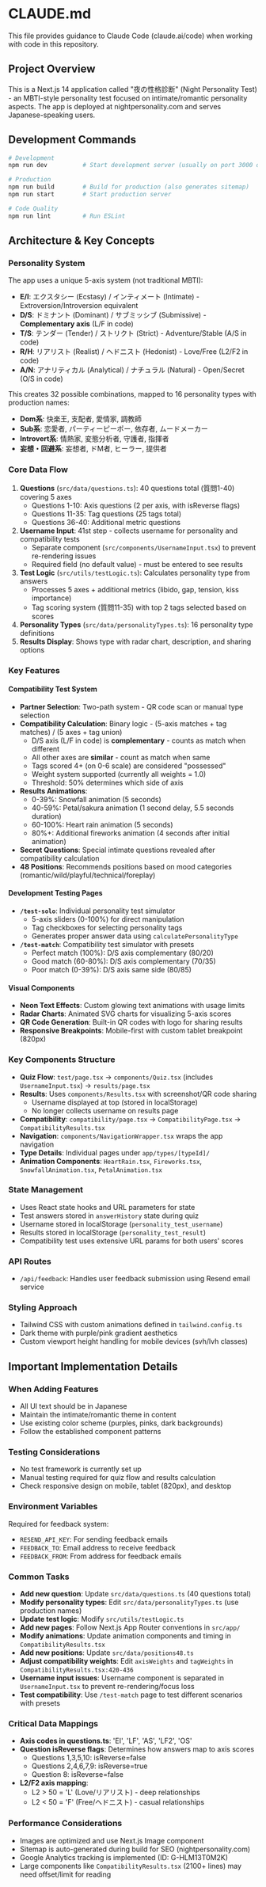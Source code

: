 # CLAUDE.md

This file provides guidance to Claude Code (claude.ai/code) when working with code in this repository.

## Project Overview
This is a Next.js 14 application called "夜の性格診断" (Night Personality Test) - an MBTI-style personality test focused on intimate/romantic personality aspects. The app is deployed at nightpersonality.com and serves Japanese-speaking users.

## Development Commands
```bash
# Development
npm run dev          # Start development server (usually on port 3000 or 3001)

# Production
npm run build        # Build for production (also generates sitemap)
npm run start        # Start production server

# Code Quality
npm run lint         # Run ESLint
```

## Architecture & Key Concepts

### Personality System
The app uses a unique 5-axis system (not traditional MBTI):
- **E/I**: エクスタシー (Ecstasy) / インティメート (Intimate) - Extroversion/Introversion equivalent
- **D/S**: ドミナント (Dominant) / サブミッシブ (Submissive) - **Complementary axis** (L/F in code)
- **T/S**: テンダー (Tender) / ストリクト (Strict) - Adventure/Stable (A/S in code)
- **R/H**: リアリスト (Realist) / ヘドニスト (Hedonist) - Love/Free (L2/F2 in code)
- **A/N**: アナリティカル (Analytical) / ナチュラル (Natural) - Open/Secret (O/S in code)

This creates 32 possible combinations, mapped to 16 personality types with production names:
- **Dom系**: 快楽王, 支配者, 愛情家, 調教師
- **Sub系**: 恋愛者, パーティーピーポー, 依存者, ムードメーカー
- **Introvert系**: 情熱家, 変態分析者, 守護者, 指揮者
- **妄想・回避系**: 妄想者, ドM者, ヒーラー, 提供者

### Core Data Flow
1. **Questions** (`src/data/questions.ts`): 40 questions total (質問1-40) covering 5 axes
   - Questions 1-10: Axis questions (2 per axis, with isReverse flags)
   - Questions 11-35: Tag questions (25 tags total)
   - Questions 36-40: Additional metric questions
2. **Username Input**: 41st step - collects username for personality and compatibility tests
   - Separate component (`src/components/UsernameInput.tsx`) to prevent re-rendering issues
   - Required field (no default value) - must be entered to see results
3. **Test Logic** (`src/utils/testLogic.ts`): Calculates personality type from answers
   - Processes 5 axes + additional metrics (libido, gap, tension, kiss importance)
   - Tag scoring system (質問11-35) with top 2 tags selected based on scores
4. **Personality Types** (`src/data/personalityTypes.ts`): 16 personality type definitions
5. **Results Display**: Shows type with radar chart, description, and sharing options

### Key Features

#### Compatibility Test System
- **Partner Selection**: Two-path system - QR code scan or manual type selection
- **Compatibility Calculation**: Binary logic - (5-axis matches + tag matches) / (5 axes + tag union)
  - D/S axis (L/F in code) is **complementary** - counts as match when different
  - All other axes are **similar** - count as match when same
  - Tags scored 4+ (on 0-6 scale) are considered "possessed"
  - Weight system supported (currently all weights = 1.0)
  - Threshold: 50% determines which side of axis
- **Results Animations**: 
  - 0-39%: Snowfall animation (5 seconds)
  - 40-59%: Petal/sakura animation (1 second delay, 5.5 seconds duration)
  - 60-100%: Heart rain animation (5 seconds)
  - 80%+: Additional fireworks animation (4 seconds after initial animation)
- **Secret Questions**: Special intimate questions revealed after compatibility calculation
- **48 Positions**: Recommends positions based on mood categories (romantic/wild/playful/technical/foreplay)

#### Development Testing Pages
- **`/test-solo`**: Individual personality test simulator
  - 5-axis sliders (0-100%) for direct manipulation
  - Tag checkboxes for selecting personality tags
  - Generates proper answer data using `calculatePersonalityType`
- **`/test-match`**: Compatibility test simulator with presets
  - Perfect match (100%): D/S axis complementary (80/20)
  - Good match (60-80%): D/S axis complementary (70/35)
  - Poor match (0-39%): D/S axis same side (80/85)

#### Visual Components
- **Neon Text Effects**: Custom glowing text animations with usage limits
- **Radar Charts**: Animated SVG charts for visualizing 5-axis scores
- **QR Code Generation**: Built-in QR codes with logo for sharing results
- **Responsive Breakpoints**: Mobile-first with custom tablet breakpoint (820px)

### Key Components Structure
- **Quiz Flow**: `test/page.tsx` → `components/Quiz.tsx` (includes `UsernameInput.tsx`) → `results/page.tsx`
- **Results**: Uses `components/Results.tsx` with screenshot/QR code sharing
  - Username displayed at top (stored in localStorage)
  - No longer collects username on results page
- **Compatibility**: `compatibility/page.tsx` → `CompatibilityPage.tsx` → `CompatibilityResults.tsx`
- **Navigation**: `components/NavigationWrapper.tsx` wraps the app navigation
- **Type Details**: Individual pages under `app/types/[typeId]/`
- **Animation Components**: `HeartRain.tsx`, `Fireworks.tsx`, `SnowfallAnimation.tsx`, `PetalAnimation.tsx`

### State Management
- Uses React state hooks and URL parameters for state
- Test answers stored in `answerHistory` state during quiz
- Username stored in localStorage (`personality_test_username`)
- Results stored in localStorage (`personality_test_result`)
- Compatibility test uses extensive URL params for both users' scores

### API Routes
- `/api/feedback`: Handles user feedback submission using Resend email service

### Styling Approach
- Tailwind CSS with custom animations defined in `tailwind.config.ts`
- Dark theme with purple/pink gradient aesthetics
- Custom viewport height handling for mobile devices (svh/lvh classes)

## Important Implementation Details

### When Adding Features
- All UI text should be in Japanese
- Maintain the intimate/romantic theme in content
- Use existing color scheme (purples, pinks, dark backgrounds)
- Follow the established component patterns

### Testing Considerations
- No test framework is currently set up
- Manual testing required for quiz flow and results calculation
- Check responsive design on mobile, tablet (820px), and desktop

### Environment Variables
Required for feedback system:
- `RESEND_API_KEY`: For sending feedback emails
- `FEEDBACK_TO`: Email address to receive feedback
- `FEEDBACK_FROM`: From address for feedback emails

### Common Tasks
- **Add new question**: Update `src/data/questions.ts` (40 questions total)
- **Modify personality types**: Edit `src/data/personalityTypes.ts` (use production names)
- **Update test logic**: Modify `src/utils/testLogic.ts`
- **Add new pages**: Follow Next.js App Router conventions in `src/app/`
- **Modify animations**: Update animation components and timing in `CompatibilityResults.tsx`
- **Add new positions**: Update `src/data/positions48.ts`
- **Adjust compatibility weights**: Edit `axisWeights` and `tagWeights` in `CompatibilityResults.tsx:420-436`
- **Username input issues**: Username component is separated in `UsernameInput.tsx` to prevent re-rendering/focus loss
- **Test compatibility**: Use `/test-match` page to test different scenarios with presets

### Critical Data Mappings
- **Axis codes in questions.ts**: 'EI', 'LF', 'AS', 'LF2', 'OS'
- **Question isReverse flags**: Determines how answers map to axis scores
  - Questions 1,3,5,10: isReverse=false
  - Questions 2,4,6,7,9: isReverse=true
  - Question 8: isReverse=false
- **L2/F2 axis mapping**: 
  - L2 > 50 = 'L' (Love/リアリスト) - deep relationships
  - L2 < 50 = 'F' (Free/ヘドニスト) - casual relationships

### Performance Considerations
- Images are optimized and use Next.js Image component
- Sitemap is auto-generated during build for SEO (nightpersonality.com)
- Google Analytics tracking is implemented (ID: G-HLM13T0M2K)
- Large components like `CompatibilityResults.tsx` (2100+ lines) may need offset/limit for reading